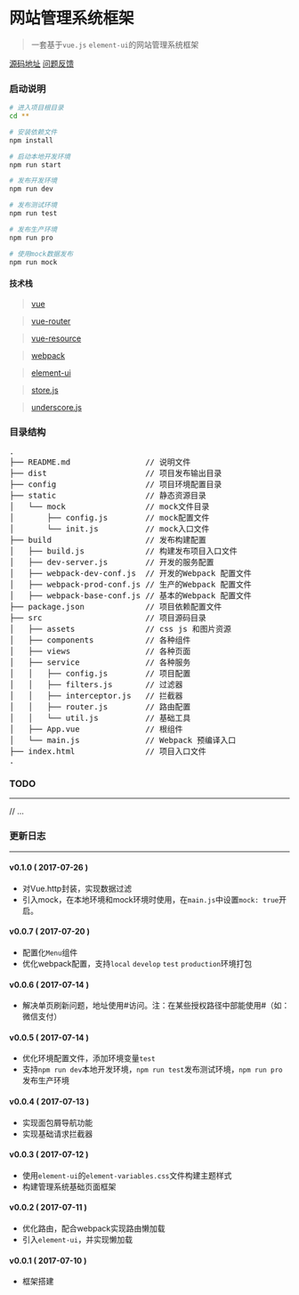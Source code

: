 # 网站管理系统框架

> 一套基于`vue.js` `element-ui`的网站管理系统框架 

[源码地址](https://github.com/Xuffy/vue-wms)
[问题反馈](https://github.com/Xuffy/vue-wms/issues)

### 启动说明

``` bash
# 进入项目根目录
cd **

# 安装依赖文件
npm install

# 启动本地开发环境
npm run start

# 发布开发环境
npm run dev

# 发布测试环境
npm run test

# 发布生产环境
npm run pro

# 使用mock数据发布
npm run mock
```
#### 技术栈

> [vue](https://github.com/vuejs/vue)

> [vue-router](https://github.com/vuejs/vue-router)

> [vue-resource](https://github.com/vuejs/vue-resource)

> [webpack](http://webpack.github.io/docs/)

> [element-ui](http://element.eleme.io)

> [store.js](https://github.com/marcuswestin/store.js)

> [underscore.js](http://www.css88.com/doc/underscore/)

### 目录结构
<pre>
.
├── README.md                // 说明文件
├── dist                     // 项目发布输出目录
├── config                   // 项目环境配置目录
├── static                   // 静态资源目录
│   └── mock                 // mock文件目录
│       ├── config.js        // mock配置文件
│       └── init.js          // mock入口文件
├── build                    // 发布构建配置
│   ├── build.js             // 构建发布项目入口文件
│   ├── dev-server.js        // 开发的服务配置
│   ├── webpack-dev-conf.js  // 开发的Webpack 配置文件
│   ├── webpack-prod-conf.js // 生产的Webpack 配置文件
│   ├── webpack-base-conf.js // 基本的Webpack 配置文件
├── package.json             // 项目依赖配置文件
├── src                      // 项目源码目录
│   ├── assets               // css js 和图片资源
│   ├── components           // 各种组件
│   ├── views                // 各种页面
│   ├── service              // 各种服务
│   │   ├── config.js        // 项目配置
│   │   ├── filters.js       // 过滤器
│   │   ├── interceptor.js   // 拦截器
│   │   ├── router.js        // 路由配置
│   │   └── util.js          // 基础工具
│   ├── App.vue              // 根组件
│   └── main.js              // Webpack 预编译入口         
├── index.html               // 项目入口文件
.
</pre>


### TODO

-------
// ...
 

### 更新日志

-------

#### v0.1.0 ( 2017-07-26 )
 - 对Vue.http封装，实现数据过滤
 - 引入mock，在本地环境和mock环境时使用，在`main.js`中设置`mock: true`开启。

#### v0.0.7 ( 2017-07-20 )
 - 配置化`Menu`组件
 - 优化webpack配置，支持`local` `develop` `test` `production`环境打包
 
#### v0.0.6 ( 2017-07-14 )
 - 解决单页刷新问题，地址使用#访问。注：在某些授权路径中部能使用#（如：微信支付）

#### v0.0.5 ( 2017-07-14 )
 - 优化环境配置文件，添加环境变量`test`
 - 支持`npm run dev`本地开发环境，`npm run test`发布测试环境，`npm run pro`发布生产环境
 
#### v0.0.4 ( 2017-07-13 )
 - 实现面包屑导航功能
 - 实现基础请求拦截器
 
#### v0.0.3 ( 2017-07-12 )
 - 使用`element-ui`的`element-variables.css`文件构建主题样式
 - 构建管理系统基础页面框架
 
#### v0.0.2 ( 2017-07-11 )
 - 优化路由，配合webpack实现路由懒加载
 - 引入`element-ui`，并实现懒加载
 
#### v0.0.1 ( 2017-07-10 )
 - 框架搭建

